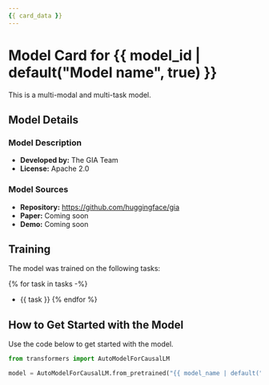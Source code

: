 ```yaml
---
{{ card_data }}
---
```


# Model Card for {{ model_id | default("Model name", true) }}

This is a multi-modal and multi-task model. 


## Model Details

### Model Description

- **Developed by:** The GIA Team
- **License:** Apache 2.0

### Model Sources

- **Repository:** https://github.com/huggingface/gia
- **Paper:** Coming soon
- **Demo:** Coming soon

## Training

The model was trained on the following tasks:

{% for task in tasks -%}
- {{ task }}
{% endfor %}


## How to Get Started with the Model

Use the code below to get started with the model.

```python
from transformers import AutoModelForCausalLM

model = AutoModelForCausalLM.from_pretrained("{{ model_name | default("[More Information Needed]", true)}}")
```

